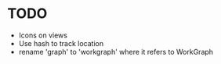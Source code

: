 # TODO

* Icons on views
* Use hash to track location
* rename 'graph' to 'workgraph' where it refers to WorkGraph
